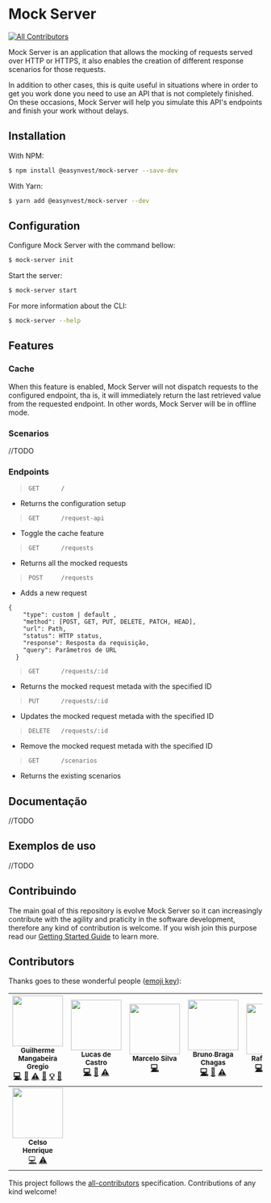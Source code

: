# Mock Server
[![All Contributors](https://img.shields.io/badge/all_contributors-8-orange.svg?style=flat-square)](#contributors)

Mock Server is an application that allows the mocking of requests served over HTTP or HTTPS, it also enables the creation of different response scenarios for those requests.

In addition to other cases, this is quite useful in situations where in order to get you work done you need to use an API that is not completely finished. On these occasions, Mock Server will help you simulate this API's endpoints and finish your work without delays.

## Installation

With NPM:
```sh
$ npm install @easynvest/mock-server --save-dev
```

With Yarn:
```sh
$ yarn add @easynvest/mock-server --dev
```

## Configuration
Configure Mock Server with the command bellow:
```sh
$ mock-server init
```
Start the server:
```sh
$ mock-server start
```
For more information about the CLI:
```sh
$ mock-server --help
```
## Features

### Cache
When this feature is enabled, Mock Server will not dispatch requests to the configured endpoint, tha is, it will immediately return the last retrieved value from the requested endpoint. In other words, Mock Server will be in offline mode.
### Scenarios
//TODO
### Endpoints
> `GET      /	                `
* Returns the configuration setup
> `GET      /request-api      `
* Toggle the cache feature
> `GET      /requests         `
* Returns all the mocked requests
> `POST     /requests         `
* Adds a new request
```
{
    "type": custom | default ,
    "method": [POST, GET, PUT, DELETE, PATCH, HEAD],
    "url": Path,
    "status": HTTP status,
    "response": Resposta da requisição,
    "query": Parâmetros de URL
  }
```
> `GET      /requests/:id`
* Returns the mocked request metada with the specified ID
> `PUT      /requests/:id`
* Updates the mocked request metada with the specified ID
> `DELETE   /requests/:id`
* Remove the mocked request metada with the specified ID
> `GET      /scenarios`
* Returns the existing scenarios

## Documentação
//TODO
## Exemplos de uso
//TODO
## Contribuindo
The main goal of this repository is evolve Mock Server so it can increasingly contribute with the agility and praticity in the software development, therefore any kind of contribution is welcome. If you wish join this purpose read our [Getting Started Guide](../contributing/GETTING_STARTED.md) to learn more.

## Contributors

Thanks goes to these wonderful people ([emoji key](https://github.com/kentcdodds/all-contributors#emoji-key)):

<!-- ALL-CONTRIBUTORS-LIST:START - Do not remove or modify this section -->
<!-- prettier-ignore -->
| [<img src="https://avatars0.githubusercontent.com/u/806519?s=400&v=4" width="100px;"/><br /><sub><b>Guilherme Mangabeira Gregio</b></sub>](https://github.com/guilhermegregio)<br />[💻](https://github.com/guilhermegregio/mock-sever/commits?author=guilhermegregio "Code") [📖](https://github.com/guilhermegregio/mock-sever/commits?author=guilhermegregio "Documentation") [⚠️](https://github.com/guilhermegregio/mock-sever/commits?author=guilhermegregio "Tests") [🐛](https://github.com/guilhermegregio/mock-sever/issues?q=author%3Aguilhermegregio "Bug reports") [💡](#example-guilhermegregio "Examples") [🔧](#tool-guilhermegregio "Tools") | [<img src="https://avatars1.githubusercontent.com/u/7875365?v=4" width="100px;"/><br /><sub><b>Lucas de Castro</b></sub>](https://github.com/LucasdeCastro)<br />[💻](https://github.com/guilhermegregio/mock-sever/commits?author=LucasdeCastro "Code") [📖](https://github.com/guilhermegregio/mock-sever/commits?author=LucasdeCastro "Documentation") [⚠️](https://github.com/guilhermegregio/mock-sever/commits?author=LucasdeCastro "Tests") | [<img src="https://avatars2.githubusercontent.com/u/3528126?v=4" width="100px;"/><br /><sub><b>Marcelo Silva</b></sub>](https://github.com/iamtchelo)<br />[💻](https://github.com/guilhermegregio/mock-sever/commits?author=iamtchelo "Code") | [<img src="https://avatars3.githubusercontent.com/u/11283132?v=4" width="100px;"/><br /><sub><b>Bruno Braga Chagas</b></sub>](https://github.com/brunobc182)<br />[💻](https://github.com/guilhermegregio/mock-sever/commits?author=brunobc182 "Code") [📖](https://github.com/guilhermegregio/mock-sever/commits?author=brunobc182 "Documentation") [⚠️](https://github.com/guilhermegregio/mock-sever/commits?author=brunobc182 "Tests") | [<img src="https://avatars3.githubusercontent.com/u/2213926?v=4" width="100px;"/><br /><sub><b>Rafael Lucio</b></sub>](https://github.com/rafaellucio)<br />[💻](https://github.com/guilhermegregio/mock-sever/commits?author=rafaellucio "Code") [📖](https://github.com/guilhermegregio/mock-sever/commits?author=rafaellucio "Documentation") [⚠️](https://github.com/guilhermegregio/mock-sever/commits?author=rafaellucio "Tests") [🐛](https://github.com/guilhermegregio/mock-sever/issues?q=author%3Arafaellucio "Bug reports") | [<img src="https://avatars0.githubusercontent.com/u/25637978?v=4" width="100px;"/><br /><sub><b>sampaiojulio</b></sub>](https://github.com/sampaiojulio)<br />[💻](https://github.com/guilhermegregio/mock-sever/commits?author=sampaiojulio "Code") [📖](https://github.com/guilhermegregio/mock-sever/commits?author=sampaiojulio "Documentation") [⚠️](https://github.com/guilhermegregio/mock-sever/commits?author=sampaiojulio "Tests") | [<img src="https://avatars2.githubusercontent.com/u/3047016?v=4" width="100px;"/><br /><sub><b>Wellyngton Amaral Leitão</b></sub>](http://www.wellyngton.com/)<br />[💻](https://github.com/guilhermegregio/mock-sever/commits?author=wellyal "Code") [📖](https://github.com/guilhermegregio/mock-sever/commits?author=wellyal "Documentation") [⚠️](https://github.com/guilhermegregio/mock-sever/commits?author=wellyal "Tests") |
| :---: | :---: | :---: | :---: | :---: | :---: | :---: |
| [<img src="https://avatars0.githubusercontent.com/u/8808895?v=4" width="100px;"/><br /><sub><b>Celso Henrique</b></sub>](https://github.com/celso-henrique)<br />[💻](https://github.com/guilhermegregio/mock-sever/commits?author=celso-henrique "Code") [⚠️](https://github.com/guilhermegregio/mock-sever/commits?author=celso-henrique "Tests") |
<!-- ALL-CONTRIBUTORS-LIST:END -->

This project follows the [all-contributors](https://github.com/kentcdodds/all-contributors) specification. Contributions of any kind welcome!